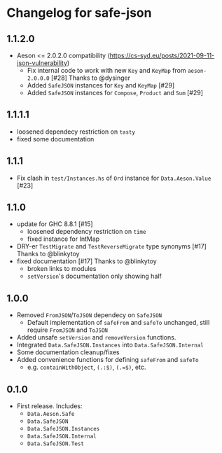 # Changelog for safe-json

## 1.1.2.0

* Aeson <= 2.0.2.0 compatibility (https://cs-syd.eu/posts/2021-09-11-json-vulnerability)
    * Fix internal code to work with new `Key` and `KeyMap` from `aeson-2.0.0.0` [#28] Thanks to @dysinger
    * Added `SafeJSON` instances for `Key` and `KeyMap` [#29]
    * Added `SafeJSON` instances for `Compose`, `Product` and `Sum` [#29]

## 1.1.1.1

* loosened dependecy restriction on `tasty`
* fixed some documentation

## 1.1.1

* Fix clash in `test/Instances.hs` of `Ord` instance for `Data.Aeson.Value` [#23]

## 1.1.0

* update for GHC 8.8.1 [#15]
    * loosened dependency restriction on `time`
    * fixed instance for IntMap
* DRY-er `TestMigrate` and `TestReverseMigrate` type synonyms [#17] Thanks to @blinkytoy
* fixed documentation [#17] Thanks to @blinkytoy
    * broken links to modules
    * `setVersion`'s documentation only showing half

## 1.0.0

* Removed `FromJSON`/`ToJSON` dependecy on `SafeJSON`
    * Default implementation of `safeFrom` and `safeTo` unchanged, still require `FromJSON` and `ToJSON`
* Added unsafe `setVersion` and `removeVersion` functions.
* Integrated `Data.SafeJSON.Instances` into `Data.SafeJSON.Internal`
* Some documentation cleanup/fixes
* Added convenience functions for defining `safeFrom` and `safeTo`
    * e.g. `containWithObject`, `(.:$)`, `(.=$)`, etc.

## 0.1.0

* First release. Includes:
    * `Data.Aeson.Safe`
    * `Data.SafeJSON`
    * `Data.SafeJSON.Instances`
    * `Data.SafeJSON.Internal`
    * `Data.SafeJSON.Test`
